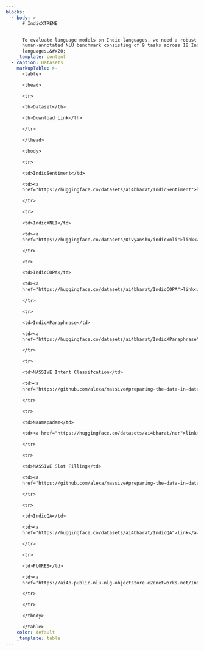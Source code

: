```yaml
---
blocks:
  - body: >
      # IndicXTREME


      To evaluate language models on Indic languages, we need a robust
      human-annotated NLU benchmark consisting of 9 tasks across 18 Indic
      languages.&#x20;
    _template: content
  - caption: Datasets
    markupTable: >-
      <table>

      <thead>

      <tr>

      <th>Dataset</th>

      <th>Download Link</th>

      </tr>

      </thead>

      <tbody>

      <tr>

      <td>IndicSentiment</td>

      <td><a
      href="https://huggingface.co/datasets/ai4bharat/IndicSentiment">link</a></td>

      </tr>

      <tr>

      <td>IndicXNLI</td>

      <td><a
      href="https://huggingface.co/datasets/Divyanshu/indicxnli">link</a></td>

      </tr>

      <tr>

      <td>IndicCOPA</td>

      <td><a
      href="https://huggingface.co/datasets/ai4bharat/IndicCOPA">link</a></td>

      </tr>

      <tr>

      <td>IndicXParaphrase</td>

      <td><a
      href="https://huggingface.co/datasets/ai4bharat/IndicXParaphrase">link</a></td>

      </tr>

      <tr>

      <td>MASSIVE Intent Classifcation</td>

      <td><a
      href="https://github.com/alexa/massive#preparing-the-data-in-datasets-format-apache-arrow">link</a></td>

      </tr>

      <tr>

      <td>Naamapadam</td>

      <td><a href="https://huggingface.co/datasets/ai4bharat/ner">link</a></td>

      </tr>

      <tr>

      <td>MASSIVE Slot Filling</td>

      <td><a
      href="https://github.com/alexa/massive#preparing-the-data-in-datasets-format-apache-arrow">link</a></td>

      </tr>

      <tr>

      <td>IndicQA</td>

      <td><a
      href="https://huggingface.co/datasets/ai4bharat/IndicQA">link</a></td>

      </tr>

      <tr>

      <td>FLORES</td>

      <td><a
      href="https://ai4b-public-nlu-nlg.objectstore.e2enetworks.net/IndicGLUE/cvit-mkb.tar.gz">link</a></td>

      </tr>

      </tr>

      </tbody>

      </table>
    color: default
    _template: table
---
```


